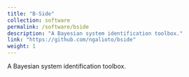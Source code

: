 ```yaml
---
title: "B-Side"
collection: software
permalink: /software/bside
description: "A Bayesian system identification toolbox."
link: "https://github.com/ngalioto/bside"
weight: 1
---
```


A Bayesian system identification toolbox.
